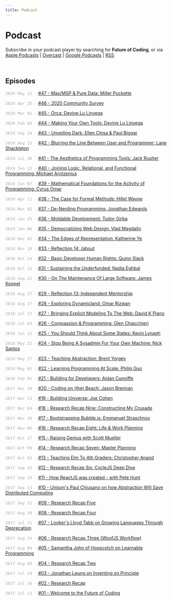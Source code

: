 ```yaml
---
title: Podcast
---
```


<style>
  .date {
    color: #aaa;
    font-size: 90%;
    font-family: monospace;
  }
  @media (max-width: 767px) {
    .date { display: none; }
  }
</style>


# Podcast

Subscribe in your podcast player by searching for **Future of Coding**, or via [Apple Podcasts](https://podcasts.apple.com/podcast/future-of-coding/id1265527976) \| [Overcast](https://overcast.fm/itunes1265527976) \| [Google Podcasts](https://podcasts.google.com/?feed=aHR0cHM6Ly93d3cub21ueWNvbnRlbnQuY29tL2QvcGxheWxpc3QvYzQxNTdlNjAtYzdmOC00NzBkLWIxM2YtYTdiMzAwNDBkZjczLzU2NGY0OTNmLWFmMzItNGM0OC04NjJmLWE3YjMwMGU0ZGY0OS9hYzMxNzg1Mi04ODA3LTQ0YjgtOGVmZi1hN2IzMDBlNGRmNTIvcG9kY2FzdC5yc3M) \| [RSS](https://omny.fm/shows/future-of-coding/playlists/podcast.rss)

<br>

## Episodes

<span class="date">2020 May 12 -</span> [#47 - Max/MSP & Pure Data: Miller Puckette](/episodes/047)

<span class="date">2020 Apr 25 -</span> [#46 - 2020 Community Survey](/episodes/046)

<span class="date">2020 Mar 01 -</span> [#45 - Orca: Devine Lu Linvega](/episodes/045)

<span class="date">2020 Feb 03 -</span> [#44 - Making Your Own Tools: Devine Lu Linvega](/episodes/044)

<span class="date">2019 Sep 24 -</span> [#43 - Unveiling Dark: Ellen Chisa & Paul Biggar](/episodes/043)

<span class="date">2019 Aug 15 -</span> [#42 - Blurring the Line Between User and Programmer: Lane Shackleton](/episodes/042)

<span class="date">2019 Jul 26 -</span> [#41 - The Aesthetics of Programming Tools: Jack Rusher](/episodes/041)

<span class="date">2019 Jun 13 -</span> [#40 - Joining Logic, Relational, and Functional Programming: Michael Arntzenius](/episodes/040)

<span class="date">2019 Jun 07 -</span> [#39 - Mathematical Foundations for the Activity of Programming: Cyrus Omar](/episodes/039)

<span class="date">2019 Apr 11 -</span> [#38 - The Case for Formal Methods: Hillel Wayne](/episodes/038)

<span class="date">2019 Mar 02 -</span> [#37 - De-Nerding Programming: Jonathan Edwards](/episodes/037)

<span class="date">2019 Jan 25 -</span> [#36 - Moldable Development: Tudor Girba](/episodes/036)

<span class="date">2019 Jan 06 -</span> [#35 - Democratizing Web Design: Vlad Magdalin](/episodes/035)

<span class="date">2018 Dec 05 -</span> [#34 - The Edges of Representation: Katherine Ye](/episodes/034)

<span class="date">2018 Nov 28 -</span> [#33 - Reflection 14: /about](/episodes/033)

<span class="date">2018 Oct 24 -</span> [#32 - Basic Developer Human Rights: Quinn Slack](/episodes/032)

<span class="date">2018 Oct 12 -</span> [#31 - Sustaining the Underfunded: Nadia Eghbal](/episodes/031)

<span class="date">2018 Sep 22 -</span> [#30 - On The Maintenance Of Large Software: James Koppel](/episodes/030)

<span class="date">2018 Aug 27 -</span> [#29 - Reflection 13: Independent Mentorship](/episodes/029)

<span class="date">2018 Aug 27 -</span> [#28 - Exploring Dynamicland: Omar Rizwan](/episodes/028)

<span class="date">2018 Jul 17 -</span> [#27 - Bringing Explicit Modeling To The Web: David K Piano](/episodes/027)

<span class="date">2018 Jul 03 -</span> [#26 - Compassion & Programming: Glen Chiacchieri](/episodes/026)

<span class="date">2018 Jun 12 -</span> [#25 - You Should Think About Some States: Kevin Lynagh](/episodes/025)

<span class="date">2018 May 22 -</span> [#24 - Stop Being A Sysadmin For Your Own Machine: Nick Santos](/episodes/024)

<span class="date">2018 May 17 -</span> [#23 - Teaching Abstraction: Brent Yorgey](/episodes/023)

<span class="date">2018 May 02 -</span> [#22 - Learning Programming At Scale: Philip Guo](/episodes/022)

<span class="date">2018 Feb 01 -</span> [#21 - Building for Developers: Aidan Cunniffe](/episodes/021)

<span class="date">2017 Dec 29 -</span> [#20 - Coding on (the) Beach: Jason Brennan](/episodes/020)

<span class="date">2017 Dec 13 -</span> [#19 - Building Universe: Joe Cohen](/episodes/019)

<span class="date">2017 Dec 04 -</span> [#18 - Research Recap Nine: Constructing My Crusade](/episodes/018)

<span class="date">2017 Nov 28 -</span> [#17 - Bootstrapping Bubble.is: Emmanuel Straschnov](/episodes/017)

<span class="date">2017 Nov 06 -</span> [#16 - Research Recap Eight: Life & Work Planning](/episodes/016)

<span class="date">2017 Oct 17 -</span> [#15 - Raising Genius with Scott Mueller](/episodes/015)

<span class="date">2017 Oct 09 -</span> [#14 - Research Recap Seven: Master Planning](/episodes/014)

<span class="date">2017 Oct 03 -</span> [#13 - Teaching Elm To 4th Graders: Christopher Anand](/episodes/013)

<span class="date">2017 Sep 25 -</span> [#12 - Research Recap Six: CycleJS Deep Dive](/episodes/012)

<span class="date">2017 Sep 19 -</span> [#11 - How ReactJS was created - with Pete Hunt](/episodes/011)

<span class="date">2017 Sep 13 -</span> [#10 - Unison's Paul Chiusano on how Abstraction Will Save Distributed Computing](/episodes/010)

<span class="date">2017 Sep 11 -</span> [#09 - Research Recap Five](/episodes/009)

<span class="date">2017 Aug 30 -</span> [#08 - Research Recap Four](/episodes/008)

<span class="date">2017 Jul 21 -</span> [#07 - Looker's Lloyd Tabb on Growing Languages Through Deprecation](/episodes/007)

<span class="date">2017 Aug 24 -</span> [#06 - Research Recap Three (WoofJS Workflow)](/episodes/006)

<span class="date">2017 Aug 09 -</span> [#05 - Samantha John of Hopscotch on Learnable Programming](/episodes/005)

<span class="date">2017 Aug 09 -</span> [#04 - Research Recap Two](/episodes/004)

<span class="date">2017 Jul 29 -</span> [#03 - Jonathan Leung on Inventing on Principle](/episodes/003)

<span class="date">2017 Jul 16 -</span> [#02 - Research Recap](/episodes/002)

<span class="date">2017 Jul 13 -</span> [#01 - Welcome to the Future of Coding](/episodes/001)
